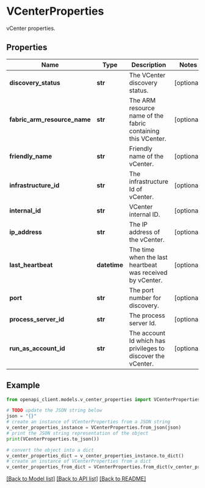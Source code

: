 # VCenterProperties

vCenter properties.

## Properties

Name | Type | Description | Notes
------------ | ------------- | ------------- | -------------
**discovery_status** | **str** | The VCenter discovery status. | [optional] 
**fabric_arm_resource_name** | **str** | The ARM resource name of the fabric containing this VCenter. | [optional] 
**friendly_name** | **str** | Friendly name of the vCenter. | [optional] 
**infrastructure_id** | **str** | The infrastructure Id of vCenter. | [optional] 
**internal_id** | **str** | VCenter internal ID. | [optional] 
**ip_address** | **str** | The IP address of the vCenter. | [optional] 
**last_heartbeat** | **datetime** | The time when the last heartbeat was received by vCenter. | [optional] 
**port** | **str** | The port number for discovery. | [optional] 
**process_server_id** | **str** | The process server Id. | [optional] 
**run_as_account_id** | **str** | The account Id which has privileges to discover the vCenter. | [optional] 

## Example

```python
from openapi_client.models.v_center_properties import VCenterProperties

# TODO update the JSON string below
json = "{}"
# create an instance of VCenterProperties from a JSON string
v_center_properties_instance = VCenterProperties.from_json(json)
# print the JSON string representation of the object
print(VCenterProperties.to_json())

# convert the object into a dict
v_center_properties_dict = v_center_properties_instance.to_dict()
# create an instance of VCenterProperties from a dict
v_center_properties_from_dict = VCenterProperties.from_dict(v_center_properties_dict)
```
[[Back to Model list]](../README.md#documentation-for-models) [[Back to API list]](../README.md#documentation-for-api-endpoints) [[Back to README]](../README.md)


